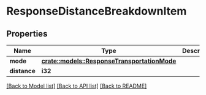 # ResponseDistanceBreakdownItem

## Properties

Name | Type | Description | Notes
------------ | ------------- | ------------- | -------------
**mode** | [**crate::models::ResponseTransportationMode**](ResponseTransportationMode.md) |  | 
**distance** | **i32** |  | 

[[Back to Model list]](../README.md#documentation-for-models) [[Back to API list]](../README.md#documentation-for-api-endpoints) [[Back to README]](../README.md)


